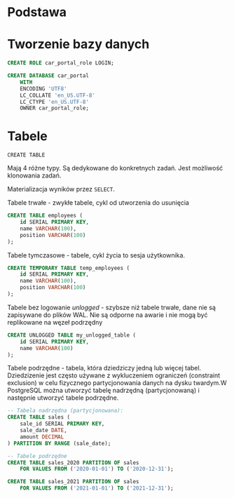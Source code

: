 # Podstawa
# Tworzenie bazy danych
```sql
CREATE ROLE car_portal_role LOGIN;

CREATE DATABASE car_portal
    WITH 
    ENCODING 'UTF8'
    LC_COLLATE 'en_US.UTF-8'
    LC_CTYPE 'en_US.UTF-8'
    OWNER car_portal_role;
```

# Tabele
`CREATE TABLE`

Mają 4 różne typy. Są dedykowane do konkretnych zadań. Jest możliwość klonowania zadań.

Materializacja wyników przez `SELECT`.

Tabele trwałe - zwykłe tabele, cykl od utworzenia do usunięcia
```sql
CREATE TABLE employees (
    id SERIAL PRIMARY KEY,
    name VARCHAR(100),
    position VARCHAR(100)
);

```

Tabele tymczasowe - tabele, cykl życia to sesja użytkownika.
```sql
CREATE TEMPORARY TABLE temp_employees (
    id SERIAL PRIMARY KEY,
    name VARCHAR(100),
    position VARCHAR(100)
);

```
Tabele bez logowanie *unlogged* - szybsze niż tabele trwałe, dane nie są zapisywane do plików WAL. Nie są odporne na awarie i nie mogą być replikowane na węzeł podrzędny
```sql
CREATE UNLOGGED TABLE my_unlogged_table (
    id SERIAL PRIMARY KEY,
    name VARCHAR(100)
);

```
Tabele podrzędne - tabela, która dziedziczy jedną lub więcej tabel. Dziedzizenie jest często używane z wykluczeniem ograniczeń (constraint exclusion) w celu fizycznego partycjonowania danych na dysku twardym.W PostgreSQL można utworzyć tabelę nadrzędną (partycjonowaną) i następnie utworzyć tabele podrzędne.

```sql
-- Tabela nadrzędna (partycjonowana):
CREATE TABLE sales (
    sale_id SERIAL PRIMARY KEY,
    sale_date DATE,
    amount DECIMAL
) PARTITION BY RANGE (sale_date);

-- Tabele podrzędne
CREATE TABLE sales_2020 PARTITION OF sales
    FOR VALUES FROM ('2020-01-01') TO ('2020-12-31');

CREATE TABLE sales_2021 PARTITION OF sales
    FOR VALUES FROM ('2021-01-01') TO ('2021-12-31');

```
